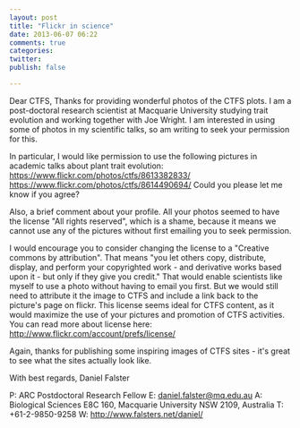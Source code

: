 ```yaml
---
layout: post
title: "Flickr in science"
date: 2013-06-07 06:22
comments: true
categories: 
twitter: 
publish: false

---
```


Dear CTFS,
Thanks for providing wonderful photos of the CTFS plots. I am a post-doctoral research scientist at Macquarie University studying trait evolution and working together with Joe Wright. I am interested in using some of photos in my scientific talks, so am writing to seek your permission for this. 

In particular, I would like permission to use the following pictures in academic talks about plant trait evolution:
https://www.flickr.com/photos/ctfs/8613382833/
https://www.flickr.com/photos/ctfs/8614490694/
Could you please let me know if you agree?

Also, a brief comment about your profile. All your photos seemed to have the license "All rights reserved", which is a shame, because it means we cannot use any of the pictures without first emailing you to seek permission.

I would encourage you to consider changing the license to a "Creative commons by attribution". That means "you let others copy, distribute, display, and perform your copyrighted work - and derivative works based upon it - but only if they give you credit." That would enable scientists like myself to use  a photo without having to email you first. But we would still need to attribute it the image to CTFS and include a link back to the picture's page on flickr. This license seems ideal for CTFS content, as it would maximize the use of your pictures and promotion of CTFS activities. You can read more about license here: http://www.flickr.com/account/prefs/license/

Again, thanks for publishing some inspiring images of CTFS sites - it's great to see what the sites actually look like. 

With best regards,
Daniel Falster

P: ARC Postdoctoral Research Fellow
E: daniel.falster@mq.edu.au
A: Biological Sciences E8C 160, Macquarie University NSW 2109, Australia
T: +61-2-9850-9258
W: http://www.falsters.net/daniel/

